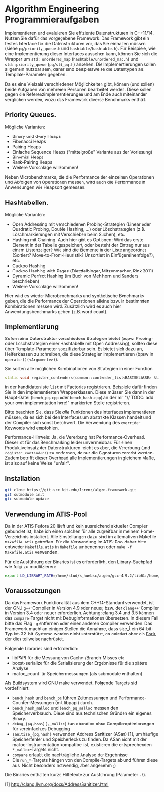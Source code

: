 # Algorithm Engineering Programmieraufgaben

Implementieren und evaluieren Sie effiziente Datenstrukturen in C++11/14. Nutzen Sie dafür das vorgegebene Framework. Das Framework gibt ein festes Interface für die Datenstrukturen vor, das Sie einhalten müssen (siehe `pq/priority_queue.h` und `hashtable/hashtable.h`). Für Beispiele, wie eine Implementierung dieser Interfaces aussehen kann, können Sie sich die Wrapper um `std::unordered_map` (`hashtable/unordered_map.h`) und `std::priority_queue` (`pq/std_pq.h`) ansehen. Die Implementierungen sollen allgemein nutzbar sein, daher sind beispielsweise die Datentypen als Template-Parameter gegeben.

Da es eine Vielzahl verschiedener Möglichkeiten gibt, können (und sollen) beide Aufgaben von mehreren Personen bearbeitet werden. Diese sollen gegen die Referenzimplementierungen und am Ende auch miteinander verglichen werden, wozu das Framework diverse Benchmarks enthält.

## Priority Queues.
Mögliche Varianten:

- Binary und d-ary Heaps
- Fibonacci Heaps
- Pairing Heaps
- Einfache Sequence Heaps ("mittelgroße" Variante aus der Vorlesung)
- Binomial Heaps
- Rank-Pairing Heaps
- Weitere Vorschläge willkommen!

Neben Microbenchmarks, die die Performance der einzelnen Operationen und Abfolgen von Operationen messen, wird auch die Performance in Anwendungen wie Heapsort gemessen.

## Hashtabellen.
Mögliche Varianten:

- Open Addressing mit verschiedenen Probing-Strategien (Linear oder Quadratic Probing, Double Hashing, ...) oder Löschstrategien (z.B. Löschmarkierungen mit Verschieben beim Suchen), etc.
- Hashing mit Chaining. Auch hier gibt es Optionen: Wird das erste Element in der Tabelle gespeichert, oder besteht der Eintrag nur aus einem Listenzeiger? Wie sind die Elemente in der Liste angeordnet (Sortiert? Move-to-Front-Heuristik? Unsortiert in Einfügereihenfolge?), etc.
- Cuckoo Hashing
- Cuckoo Hashing with Pages (Dietzfelbinger, Mitzenmacher, Rink 2011)
- Dynamic Perfect Hashing (im Buch von Mehlhorn und Sanders beschrieben)
- Weitere Vorschläge willkommen!

Hier wird es wieder Microbenchmarks und synthetische Benchmarks geben, die die Performance der Operationen alleine bzw. in bestimmten Kombinationen messen wird. Zusätzlich wird es auch hier Anwendungsbenchmarks geben (z.B. word count).

## Implementierung

Sofern eine Datenstruktur verschiedene Strategien bietet (bspw. Probing- oder Löschstrategien einer Hashtabelle mit Open Addressing), sollten diese über Template-Parameter spezifizierbar sein. Es bietet sich dazu an, Helferklassen zu schreiben, die diese Strategien implementieren (bpsw in `operator()(<Argumente>)`).

Sie sollten alle möglichen Kombinationen von Strategien in einer Funktion

```c++
static void register_contenders(common::contender_list<BASISKLASSE> &list)
```

in der Kandidatenliste `list` mit Factories registrieren. Beispiele dafür finden Sie in den implementierten Wrapperklassen. Diese müssen Sie dann in der Haupt-Datei (`bench_pq.cpp` oder `bench_hash.cpp`) an der mit "// TODO: add your own implementation here!" markierten Stelle registrieren.

Bitte beachten Sie, dass Sie *alle* Funktionen des Interfaces implementieren müssen, da es sich bei den Interfaces um abstrakte Klassen handelt und der Compiler sich sonst beschwert. Die Verwendung des `override`-Keywords wird empfohlen.

Performance-Hinweis: Ja, die Vererbung hat Performance-Overhead. Dieser ist für das Benchmarking leider unvermeidbar. Für einen Produktiveinsatz der Datenstrukturen reicht es aber, die Vererbung (und `register_contenders`) zu entfernen, da nur die Signaturen vererbt werden. Zudem betrifft dieser Overhead alle Implementierungen in gleichem Maße, ist also auf keine Weise "unfair".

## Installation

```bash
git clone https://git.scc.kit.edu/lorenz/algen-framework.git
git submodule init
git submodule update
```

## Verwendung im ATIS-Pool

Da in der ATIS Fedora 20 läuft und kein ausreichend aktueller Compiler gebundlet ist, habe ich einen solchen für alle zugreifbar in meinem Home-Verzeichnis installiert. Alle Einstellungen dazu sind im alternativen Makefile `Makefile.atis` getroffen. Für die Verwendung im ATIS-Pool daher bitte entweder `Makefile.atis` in `Makefile` umbenennen oder `make -f Makefile.atis` verwenden.

Für die Ausführung der Binaries ist es erforderlich, den Library-Suchpfad wie folgt zu modifizieren:

```bash
export LD_LIBRARY_PATH=/home/stud/s_huebsc/algen/gcc-4.9.2/lib64:/home/stud/s_huebsc/algen/lib
```

## Voraussetzungen

Da das Framework Funktionalität aus dem C++14-Standard verwendet, ist der GNU `g++`-Compiler in Version 4.9 oder neuer, bzw. der `clang++`-Compiler in Version 3.4 oder neuer erforderlich. Achtung: clang 3.4 und 3.5 können das `compare`-Target nicht mit Debuginformationen übersetzen. In diesem Fall bitte das Flag `-g` entfernen oder einen anderen Compiler verwenden. Das Framework macht an einigen Stellen die Annahme, dass ̀size_t̀ ein 64-bit-Typ ist. 32-bit-Systeme werden nicht unterstützt, es existiert aber ein [Fork](https://github.com/FrederikP/algen-framework), der dies teilweise nachrüstet.

Folgende Libraries sind erforderlich:

- libPAPI für die Messung von Cache-/Branch-Misses etc
- boost-serialize für die Serialisierung der Ergebnisse für die spätere Analyse
- malloc_count für Speichermessungen (als submodule enthalten)

Als Buildsystem wird GNU make verwendet. Folgende Targets sid vordefiniert:

- `bench_hash` und `bench_pq` führen Zeitmessungen und Performance-Counter-Messungen (mit libpapi) durch.
- `bench_hash_malloc` und `bench_pq_malloc` messen den Speicherverbrauch. Diese sind aus technischen Gründen ein eigenes Binary.
- `debug_{pq,hash}{,_malloc}` tun ebendies ohne Compileroptimierungen für vereinfachtes Debugging
- `sanitize_{pq,hash}` verwenden Address Sanitizer (ASan) [1], um häufige Speicherfehler und Speicherlecks zu finden. Da ASan nicht mit der malloc-Instrumentation kompatibel ist, existieren die entsprechenden `*_malloc`-Targets nicht.
- `compare` erlaubt die nachträgliche Analyse der Ergebnisse
- Die `run_*`-Targets hängen von den Compile-Targets ab und führen diese aus. Nicht besonders notwendig, aber angenehm ;)

Die Binaries enthalten kurze Hilfetexte zur Ausführung (Parameter `-h`).


[1] http://clang.llvm.org/docs/AddressSanitizer.html
